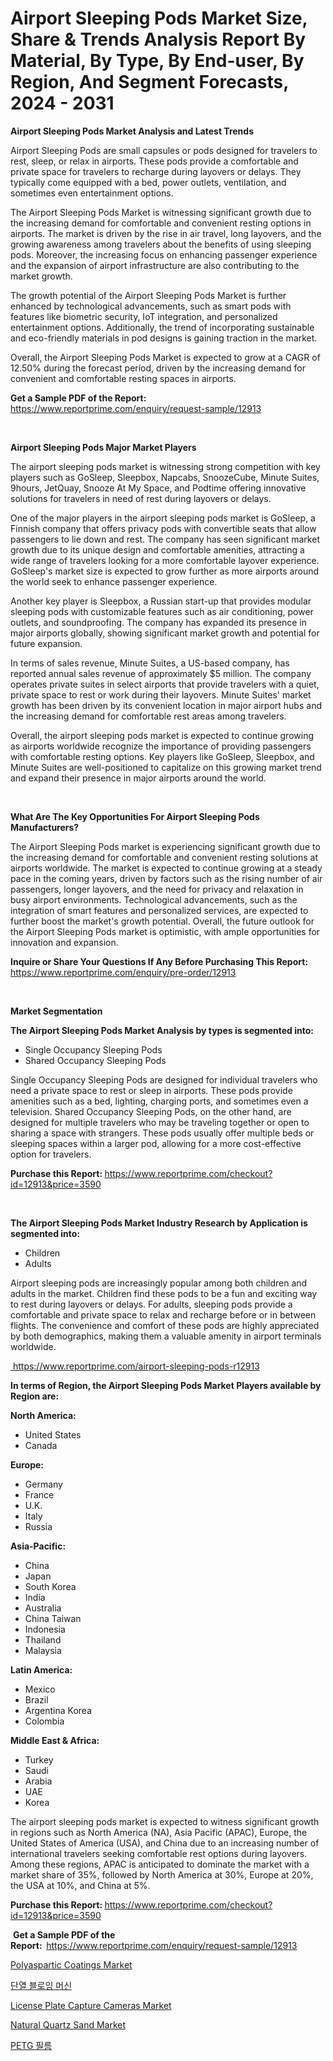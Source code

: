 <p><h1>Airport Sleeping Pods Market Size, Share & Trends Analysis Report By Material, By Type, By End-user, By Region, And Segment Forecasts, 2024 - 2031</h1></p><p><strong>Airport Sleeping Pods Market Analysis and Latest Trends</strong></p>
<p><p>Airport Sleeping Pods are small capsules or pods designed for travelers to rest, sleep, or relax in airports. These pods provide a comfortable and private space for travelers to recharge during layovers or delays. They typically come equipped with a bed, power outlets, ventilation, and sometimes even entertainment options.</p><p>The Airport Sleeping Pods Market is witnessing significant growth due to the increasing demand for comfortable and convenient resting options in airports. The market is driven by the rise in air travel, long layovers, and the growing awareness among travelers about the benefits of using sleeping pods. Moreover, the increasing focus on enhancing passenger experience and the expansion of airport infrastructure are also contributing to the market growth.</p><p>The growth potential of the Airport Sleeping Pods Market is further enhanced by technological advancements, such as smart pods with features like biometric security, IoT integration, and personalized entertainment options. Additionally, the trend of incorporating sustainable and eco-friendly materials in pod designs is gaining traction in the market.</p><p>Overall, the Airport Sleeping Pods Market is expected to grow at a CAGR of 12.50% during the forecast period, driven by the increasing demand for convenient and comfortable resting spaces in airports.</p></p>
<p><strong>Get a Sample PDF of the Report:&nbsp;</strong> <a href="https://www.reportprime.com/enquiry/request-sample/12913">https://www.reportprime.com/enquiry/request-sample/12913</a></p>
<p>&nbsp;</p>
<p><strong>Airport Sleeping Pods Major Market Players</strong></p>
<p><p>The airport sleeping pods market is witnessing strong competition with key players such as GoSleep, Sleepbox, Napcabs, SnoozeCube, Minute Suites, 9hours, JetQuay, Snooze At My Space, and Podtime offering innovative solutions for travelers in need of rest during layovers or delays. </p><p>One of the major players in the airport sleeping pods market is GoSleep, a Finnish company that offers privacy pods with convertible seats that allow passengers to lie down and rest. The company has seen significant market growth due to its unique design and comfortable amenities, attracting a wide range of travelers looking for a more comfortable layover experience. GoSleep's market size is expected to grow further as more airports around the world seek to enhance passenger experience.</p><p>Another key player is Sleepbox, a Russian start-up that provides modular sleeping pods with customizable features such as air conditioning, power outlets, and soundproofing. The company has expanded its presence in major airports globally, showing significant market growth and potential for future expansion. </p><p>In terms of sales revenue, Minute Suites, a US-based company, has reported annual sales revenue of approximately $5 million. The company operates private suites in select airports that provide travelers with a quiet, private space to rest or work during their layovers. Minute Suites' market growth has been driven by its convenient location in major airport hubs and the increasing demand for comfortable rest areas among travelers.</p><p>Overall, the airport sleeping pods market is expected to continue growing as airports worldwide recognize the importance of providing passengers with comfortable resting options. Key players like GoSleep, Sleepbox, and Minute Suites are well-positioned to capitalize on this growing market trend and expand their presence in major airports around the world.</p></p>
<p>&nbsp;</p>
<p><strong>What Are The Key Opportunities For Airport Sleeping Pods Manufacturers?</strong></p>
<p><p>The Airport Sleeping Pods market is experiencing significant growth due to the increasing demand for comfortable and convenient resting solutions at airports worldwide. The market is expected to continue growing at a steady pace in the coming years, driven by factors such as the rising number of air passengers, longer layovers, and the need for privacy and relaxation in busy airport environments. Technological advancements, such as the integration of smart features and personalized services, are expected to further boost the market's growth potential. Overall, the future outlook for the Airport Sleeping Pods market is optimistic, with ample opportunities for innovation and expansion.</p></p>
<p><strong>Inquire or Share Your Questions If Any Before Purchasing This Report:</strong> <a href="https://www.reportprime.com/enquiry/pre-order/12913">https://www.reportprime.com/enquiry/pre-order/12913</a></p>
<p>&nbsp;</p>
<p><strong>Market Segmentation</strong></p>
<p><strong>The Airport Sleeping Pods Market Analysis by types is segmented into:</strong></p>
<p><ul><li>Single Occupancy Sleeping Pods</li><li>Shared Occupancy Sleeping Pods</li></ul></p>
<p><p>Single Occupancy Sleeping Pods are designed for individual travelers who need a private space to rest or sleep in airports. These pods provide amenities such as a bed, lighting, charging ports, and sometimes even a television. Shared Occupancy Sleeping Pods, on the other hand, are designed for multiple travelers who may be traveling together or open to sharing a space with strangers. These pods usually offer multiple beds or sleeping spaces within a larger pod, allowing for a more cost-effective option for travelers.</p></p>
<p><strong>Purchase this Report:&nbsp;</strong><a href="https://www.reportprime.com/checkout?id=12913&price=3590">https://www.reportprime.com/checkout?id=12913&price=3590</a></p>
<p>&nbsp;</p>
<p><strong>The Airport Sleeping Pods Market Industry Research by Application is segmented into:</strong></p>
<p><ul><li>Children</li><li>Adults</li></ul></p>
<p><p>Airport sleeping pods are increasingly popular among both children and adults in the market. Children find these pods to be a fun and exciting way to rest during layovers or delays. For adults, sleeping pods provide a comfortable and private space to relax and recharge before or in between flights. The convenience and comfort of these pods are highly appreciated by both demographics, making them a valuable amenity in airport terminals worldwide.</p></p>
<p><a href="https://www.reportprime.com/airport-sleeping-pods-r12913">&nbsp;https://www.reportprime.com/airport-sleeping-pods-r12913</a></p>
<p><strong>In terms of Region, the Airport Sleeping Pods Market Players available by Region are:</strong></p>
<p>
    <p> <strong> North America: </strong>
        <ul>
            <li>United States</li>
            <li>Canada</li>
        </ul>
        </p> 
    <p> <strong> Europe: </strong>
        <ul>
            <li>Germany</li>
            <li>France</li>
            <li>U.K.</li>
            <li>Italy</li>
            <li>Russia</li>
        </ul>
        </p> 
    <p> <strong> Asia-Pacific: </strong>
        <ul>
            <li>China</li>
            <li>Japan</li>
            <li>South Korea</li>
            <li>India</li>
            <li>Australia</li>
            <li>China Taiwan</li>
            <li>Indonesia</li>
            <li>Thailand</li>
            <li>Malaysia</li>
        </ul>
        </p> 
    <p> <strong> Latin America: </strong>
        <ul>
            <li>Mexico</li>
            <li>Brazil</li>
            <li>Argentina Korea</li>
            <li>Colombia</li>
        </ul>
        </p> 
    <p> <strong> Middle East & Africa: </strong>
        <ul>
            <li>Turkey</li>
            <li>Saudi</li>
            <li>Arabia</li>
            <li>UAE</li>
            <li>Korea</li>
        </ul>
    </p>
    </p>
<p><p>The airport sleeping pods market is expected to witness significant growth in regions such as North America (NA), Asia Pacific (APAC), Europe, the United States of America (USA), and China due to an increasing number of international travelers seeking comfortable rest options during layovers. Among these regions, APAC is anticipated to dominate the market with a market share of 35%, followed by North America at 30%, Europe at 20%, the USA at 10%, and China at 5%.</p></p>
<p><strong>Purchase this Report: </strong><a href="https://www.reportprime.com/checkout?id=12913&price=3590">https://www.reportprime.com/checkout?id=12913&price=3590</a></p>
<p>&nbsp;<strong>Get a Sample PDF of the Report:&nbsp;&nbsp;</strong><a href="https://www.reportprime.com/enquiry/request-sample/12913">https://www.reportprime.com/enquiry/request-sample/12913</a></p>
<p><strong></strong></p>
<p><p><a href="https://issuu.com/reportprime-2/docs/polyaspartic-coatings-market-size-2030.pptx">Polyaspartic Coatings Market</a></p><p><a href="https://github.com/vsn7qpua81q/Market-Research-Report-List-1/blob/main/985654219130.md">단열 블로잉 머신</a></p><p><a href="https://github.com/PeterParrish5/Market-Research-Report-List-4/blob/main/license-plate-capture-cameras-market.md">License Plate Capture Cameras Market</a></p><p><a href="https://issuu.com/reportprime-2/docs/natural-quartz-sand-market-size-2030.pptx">Natural Quartz Sand Market</a></p><p><a href="https://github.com/trmesnao7959541/Market-Research-Report-List-1/blob/main/831151719129.md">PETG 필름</a></p></p>